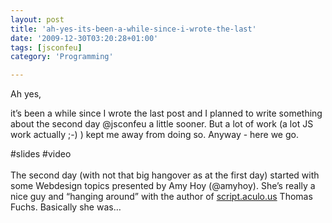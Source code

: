 ```yaml
---
layout: post
title: 'ah-yes-its-been-a-while-since-i-wrote-the-last'
date: '2009-12-30T03:20:28+01:00'
tags: [jsconfeu]
category: 'Programming'

---
```

<p>Ah yes, </p> <p>it&#8217;s been a while since I wrote the last post and I planned to write something about the second day @jsconfeu a little sooner. But a lot of work (a lot JS work actually ;-) ) kept me away from doing so. Anyway - here we go.</p> <p>#slides #video<br/><br/>
The second day (with not that big hangover as at the first day) started with some Webdesign topics presented by Amy Hoy (@amyhoy). She&#8217;s really a nice guy and &#8220;hanging around&#8221; with the author of <a href="http://script.aculo.us/" target="_blank">script.aculo.us</a> Thomas Fuchs. Basically she was&#8230;</p>

